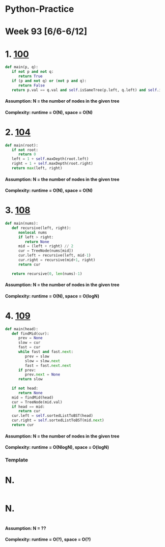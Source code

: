# Python-Practice

# Week 93 [6/6-6/12]

# 1. [100](https://leetcode.com/problems/same-tree/)
```python
def main(p, q):
   if not p and not q:
      return True
   if (p and not q) or (not p and q):
      return False
   return p.val == q.val and self.isSameTree(p.left, q.left) and self.isSameTree(p.right, q.right)
```
#### Assumption: N = the number of nodes in the given tree
#### Complexity: runtime = O(N), space = O(N)

# 2. [104](https://leetcode.com/problems/maximum-depth-of-binary-tree/)
```python
def main(root):
   if not root:
      return 0
   left = 1 + self.maxDepth(root.left)
   right = 1 + self.maxDepth(root.right)
   return max(left, right)
```
#### Assumption: N = the number of nodes in the given tree
#### Complexity: runtime = O(N), space = O(N)

# 3. [108](https://leetcode.com/problems/convert-sorted-array-to-binary-search-tree/)
```python
def main(nums):
   def recursive(left, right):
      nonlocal nums
      if left > right:
         return None
      mid = (left + right) // 2
      cur = TreeNode(nums[mid])
      cur.left = recursive(left, mid-1)
      cur.right = recursive(mid+1, right)
      return cur
   
   return recursive(0, len(nums)-1)
```
#### Assumption: N = the number of nodes in the given tree
#### Complexity: runtime = O(N), space = O(logN)

# 4. [109](https://leetcode.com/problems/convert-sorted-list-to-binary-search-tree/)
```python
def main(head):
   def findMid(cur):
      prev = None
      slow = cur
      fast = cur
      while fast and fast.next:
         prev = slow
         slow = slow.next
         fast = fast.next.next
      if prev:
         prev.next = None
      return slow
   
   if not head:
      return None
   mid = findMid(head)
   cur = TreeNode(mid.val)
   if head == mid:
      return cur
   cur.left = self.sortedListToBST(head)
   cur.right = self.sortedListToBST(mid.next)
   return cur
```
#### Assumption: N = the number of nodes in the given tree
#### Complexity: runtime = O(NlogN), space = O(logN)


### Template
# N. []()
```sql
```

# N. []()
```python
```
#### Assumption: N = ??
#### Complexity: runtime = O(?), space = O(?)
